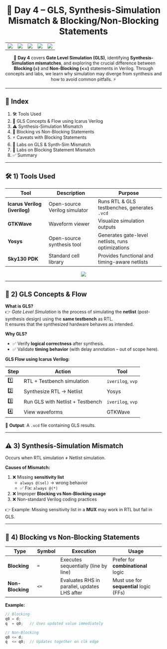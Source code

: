 <div align="center">
  <h1>🔎 Day 4 – GLS, Synthesis-Simulation Mismatch & Blocking/Non-Blocking Statements</h1>
</div>

<div align="center">
  <table>
    <tr>
      <td><img src="https://img.shields.io/badge/Week1-Day4-darkgreen" /></td>
      <td><img src="https://img.shields.io/badge/GLS-Gate_Level_Simulation-blue" /></td>
      <td><img src="https://img.shields.io/badge/Mismatch-Synth_vs_Sim-red" /></td>
      <td><img src="https://img.shields.io/badge/Verilog-Blocking_vs_NonBlocking-orange" /></td>
      <td><img src="https://img.shields.io/badge/Tools-Icarus_Yosys_GTKWave-yellow" /></td>
    </tr>
  </table>
  <p>📘 <b>Day 4</b> covers <b>Gate Level Simulation (GLS)</b>, identifying <b>Synthesis-Simulation mismatches</b>, and exploring the crucial difference between <b>Blocking (=)</b> and <b>Non-Blocking (<=)</b> statements in Verilog.  
  Through concepts and labs, we learn why simulation may diverge from synthesis and how to avoid common pitfalls. ⚡</p>
</div>

---

## 📑 Index
1. 🛠️ Tools Used  
2. 🔗 GLS Concepts & Flow using Icarus Verilog  
3. ⚠️ Synthesis-Simulation Mismatch  
4. 🔀 Blocking vs Non-Blocking Statements  
5. ⚡ Caveats with Blocking Statements  
6. 🧪 Labs on GLS & Synth-Sim Mismatch  
7. 🧪 Labs on Blocking Statement Mismatch  
8. ✅ Summary  

---

## 🛠️ 1) Tools Used

| Tool      | Description | Purpose |
|-----------|-------------|---------|
| **Icarus Verilog (iverilog)** | Open-source Verilog simulator | Runs RTL & GLS testbenches, generates `.vcd` |
| **GTKWave** | Waveform viewer | Visualize simulation outputs |
| **Yosys** | Open-source synthesis tool | Generates gate-level netlists, runs optimizations |
| **Sky130 PDK** | Standard cell library | Provides functional and timing-aware netlists |

<p align="center">
  <img src="https://img.shields.io/badge/Flow-RTL→Synthesis→GLS→Waveforms-purple" />
</p>

---

## 🔗 2) GLS Concepts & Flow

**What is GLS?**  
👉 *Gate Level Simulation* is the process of simulating the **netlist** (post-synthesis design) using the **same testbench** as RTL.  
It ensures that the synthesized hardware behaves as intended.

**Why GLS?**  
- ✅ Verify **logical correctness** after synthesis.  
- ✅ Validate **timing behavior** (with delay annotation – out of scope here).  

**GLS Flow using Icarus Verilog:**

| Step | Action | Tool |
|------|--------|------|
| 1️⃣ | RTL + Testbench simulation | `iverilog`, `vvp` |
| 2️⃣ | Synthesize RTL → Netlist | Yosys |
| 3️⃣ | Run GLS with Netlist + Testbench | `iverilog`, `vvp` |
| 4️⃣ | View waveforms | GTKWave |

📂 **Output**: A `.vcd` file containing GLS results.

---

## ⚠️ 3) Synthesis-Simulation Mismatch

Occurs when RTL simulation ≠ Netlist simulation.  

**Causes of Mismatch:**
1. ❌ Missing **sensitivity list**  
   - `always @(sel)` → wrong behavior  
   - ✅ Fix: `always @(*)`  
2. ❌ Improper **Blocking vs Non-Blocking usage**  
3. ❌ Non-standard Verilog coding practices  

👉 Example: Missing sensitivity list in a **MUX** may work in RTL but fail in GLS.

---

## 🔀 4) Blocking vs Non-Blocking Statements

| Type | Symbol | Execution | Usage |
|------|--------|-----------|-------|
| **Blocking** | `=` | Executes sequentially (line by line) | Prefer for **combinational** logic |
| **Non-Blocking** | `<=` | Evaluates RHS in parallel, updates LHS after | Must use for **sequential** logic (FFs) |

**Example:**  
```verilog
// Blocking
q0 = d;
q  = q0;   // Uses updated value immediately

// Non-Blocking
q0 <= d;
q  <= q0;  // Updates together on clk edge
